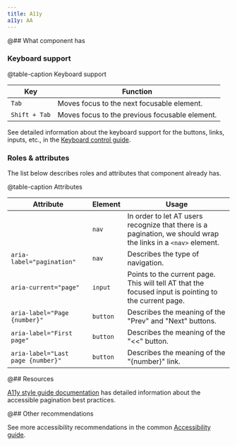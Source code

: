 ```yaml
---
title: A11y
a11y: AA
---
```


@## What component has

### Keyboard support

@table-caption Keyboard support

| Key           | Function                                       |
| ------------- | ---------------------------------------------- |
| `Tab`         | Moves focus to the next focusable element.     |
| `Shift + Tab` | Moves focus to the previous focusable element. |

See detailed information about the keyboard support for the buttons, links, inputs, etc., in the [Keyboard control guide](/core-principles/a11y/a11y-keyboard/).

### Roles & attributes

The list below describes roles and attributes that component already has.

@table-caption Attributes

| Attribute                         | Element  | Usage                                                                                                         |
| --------------------------------- | -------- | ------------------------------------------------------------------------------------------------------------- |
|                                   | `nav`    | In order to let AT users recognize that there is a pagination, we should wrap the links in a `<nav>` element. |
| `aria-label="pagination"`         | `nav`    | Describes the type of navigation.                                                                             |
| `aria-current="page"`             | `input`  | Points to the current page. This will tell AT that the focused input is pointing to the current page.         |
| `aria-label="Page {number}"`      | `button` | Describes the meaning of the "Prev" and "Next" buttons.                                                       |
| `aria-label="First page"`         | `button` | Describes the meaning of the "<<" button.                                                                     |
| `aria-label="Last page {number}"` | `button` | Describes the meaning of the "{number}" link.                                                                 |

@## Resources

[A11y style guide documentation](https://a11y-style-guide.com/style-guide/section-navigation.html) has detailed information about the accessible pagination best practices.

@## Other recommendations

See more accessibility recommendations in the common [Accessibility guide](/core-principles/a11y/).
